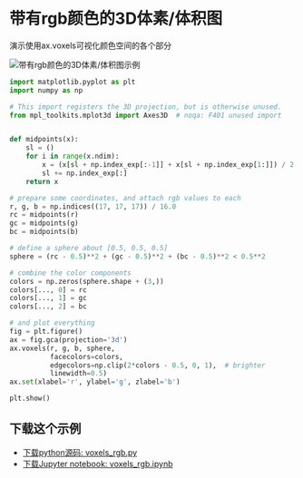 # 带有rgb颜色的3D体素/体积图

演示使用ax.voxels可视化颜色空间的各个部分

![带有rgb颜色的3D体素/体积图示例](https://matplotlib.org/_images/sphx_glr_voxels_rgb_001.png)

```python
import matplotlib.pyplot as plt
import numpy as np

# This import registers the 3D projection, but is otherwise unused.
from mpl_toolkits.mplot3d import Axes3D  # noqa: F401 unused import


def midpoints(x):
    sl = ()
    for i in range(x.ndim):
        x = (x[sl + np.index_exp[:-1]] + x[sl + np.index_exp[1:]]) / 2.0
        sl += np.index_exp[:]
    return x

# prepare some coordinates, and attach rgb values to each
r, g, b = np.indices((17, 17, 17)) / 16.0
rc = midpoints(r)
gc = midpoints(g)
bc = midpoints(b)

# define a sphere about [0.5, 0.5, 0.5]
sphere = (rc - 0.5)**2 + (gc - 0.5)**2 + (bc - 0.5)**2 < 0.5**2

# combine the color components
colors = np.zeros(sphere.shape + (3,))
colors[..., 0] = rc
colors[..., 1] = gc
colors[..., 2] = bc

# and plot everything
fig = plt.figure()
ax = fig.gca(projection='3d')
ax.voxels(r, g, b, sphere,
          facecolors=colors,
          edgecolors=np.clip(2*colors - 0.5, 0, 1),  # brighter
          linewidth=0.5)
ax.set(xlabel='r', ylabel='g', zlabel='b')

plt.show()
```

## 下载这个示例
            
- [下载python源码: voxels_rgb.py](https://matplotlib.org/_downloads/voxels_rgb.py)
- [下载Jupyter notebook: voxels_rgb.ipynb](https://matplotlib.org/_downloads/voxels_rgb.ipynb)